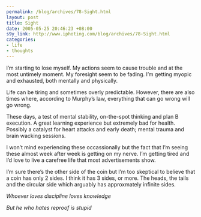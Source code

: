 ```yaml
--- 
permalink: /blog/archives/78-Sight.html
layout: post
title: Sight
date: 2005-05-25 20:46:23 +08:00
s9y_link: http://www.iphoting.com/blog/archives/78-Sight.html
categories: 
- life
- thoughts
---
```

<p class="whiteline"><p>I&#8217;m starting to lose myself. My actions seem to cause trouble and at the most untimely moment. My foresight seem to be fading. I&#8217;m getting myopic and exhausted, both mentally and physically.</p>
</p><p class="whiteline"><p>Life can be tiring and sometimes overly predictable. However, there are also times where, according to Murphy&#8217;s law, everything that can go wrong will go wrong.</p>
</p><p class="whiteline"><p>These days, a test of mental stability, on-the-spot thinking and plan B execution. A great learning experience but extremely bad for health. Possibly a catalyst for heart attacks and early death; mental trauma and brain wacking sessions.</p>
</p><p class="whiteline"><p>I won&#8217;t mind experiencing these occassionally but the fact that I&#8217;m seeing these almost week after week is getting on my nerve. I&#8217;m getting tired and I&#8217;d love to live a carefree life that most advertisements show.</p>
</p><p class="whiteline"><p>I&#8217;m sure there&#8217;s the other side of the coin but I&#8217;m too skeptical to believe that a coin has only 2 sides. I think it has 3 sides, or more. The heads, the tails and the circular side which arguably has approxmately infinite sides.</p>
</p><p class="break"><p><i>Whoever loves discipline loves knowledge</p><p class="break">But he who hates reproof is stupid</i></p></p>
